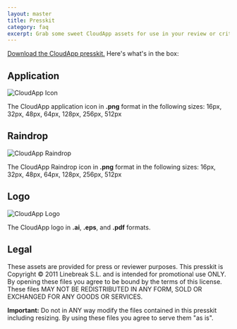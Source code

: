 ```yaml
---
layout: master
title: Presskit
category: faq
excerpt: Grab some sweet CloudApp assets for use in your review or critique of CloudApp.
---
```


[Download the CloudApp presskit.][download] Here's what's in the box:

## Application

![CloudApp Icon](http://f.cl.ly.s3.amazonaws.com/assets/kb/cloudapp-icon.png)

The CloudApp application icon in **.png** format in the following sizes: 16px, 32px, 48px,
64px, 128px, 256px, 512px

## Raindrop

![CloudApp Raindrop](http://f.cl.ly.s3.amazonaws.com/assets/kb/raindrop-icon.png)

The CloudApp Raindrop icon in **.png** format in the following sizes: 16px,
32px, 48px, 64px, 128px, 256px, 512px

## Logo

![CloudApp Logo](http://getcloudapp.com/images/logo.png)

The CloudApp logo in **.ai**, **.eps**, and **.pdf** formats.

## Legal

These assets are provided for press or reviewer purposes. This presskit is
Copyright © 2011 Linebreak S.L. and is intended for promotional use ONLY. By
opening these files you agree to be bound by the terms of this license. These
files MAY NOT BE REDISTRIBUTED IN ANY FORM, SOLD OR EXCHANGED FOR ANY GOODS OR
SERVICES.

**Important:** Do not in ANY way modify the files contained in this presskit
including resizing. By using these files you agree to serve them "as is".

[download]: http://f.cl.ly.s3.amazonaws.com/assets/cloudapp-presskit.zip
